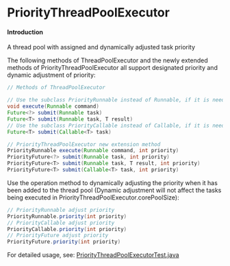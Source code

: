 # PriorityThreadPoolExecutor

#### Introduction
A thread pool with assigned and dynamically adjusted task priority

The following methods of ThreadPoolExecutor and the newly extended methods of PriorityThreadPoolExecutor all support designated priority and dynamic adjustment of priority:
``` java
// Methods of ThreadPoolExecutor

// Use the subclass PriorityRunnable instead of Runnable, if it is need to use Runnable support priority you can use the following extension methods instead
void execute(Runnable command)
Future<?> submit(Runnable task)
Future<T> submit(Runnable task, T result)
// Use the subclass PriorityCallable instead of Callable, if it is need to use Callable support priority you can use the following extension methods instead
Future<T> submit(Callable<T> task)

// PriorityThreadPoolExecutor new extension method
PriorityRunnable execute(Runnable command, int priority)
PriorityFuture<?> submit(Runnable task, int priority)
PriorityFuture<T> submit(Runnable task, T result, int priority)
PriorityFuture<T> submit(Callable<T> task, int priority)
```

Use the operation method to dynamically adjusting the priority when it has been added to the thread pool (Dynamic adjustment will not affect the tasks being executed in PriorityThreadPoolExecutor.corePoolSize):
``` java
// PriorityRunnable adjust priority
PriorityRunnable.priority(int priority)
// PriorityCallable adjust priority
PriorityCallable.priority(int priority)
// PriorityFuture adjust priority
PriorityFuture.priority(int priority)
```

For detailed usage, see: [PriorityThreadPoolExecutorTest.java](https://gitee.com/wlfcolin_admin/PriorityThreadPoolExecutor/blob/master/priority-thread-pool-executor/src/test/java/me/andy5/util/concurrent/test/PriorityThreadPoolExecutorTest.java)
